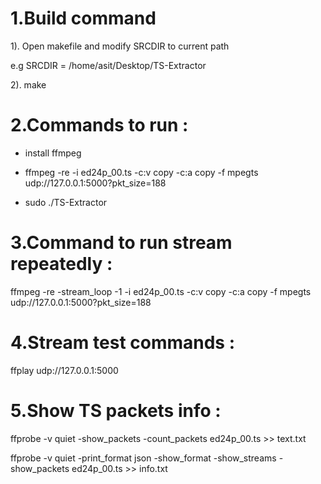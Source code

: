 
1.Build command
===================

1). Open makefile and modify SRCDIR to current path 

e.g SRCDIR = /home/asit/Desktop/TS-Extractor

2). make

2.Commands to run :
==================

* install ffmpeg 

* ffmpeg -re -i ed24p_00.ts -c:v copy -c:a copy -f mpegts udp://127.0.0.1:5000?pkt_size=188

* sudo ./TS-Extractor

3.Command to run stream repeatedly :
==================================
ffmpeg -re -stream_loop -1 -i ed24p_00.ts -c:v copy -c:a copy -f mpegts udp://127.0.0.1:5000?pkt_size=188


4.Stream test commands :
=====================
ffplay udp://127.0.0.1:5000


5.Show TS packets info :
======================
ffprobe -v quiet  -show_packets -count_packets ed24p_00.ts >> text.txt

ffprobe -v quiet -print_format json -show_format -show_streams -show_packets ed24p_00.ts >> info.txt
